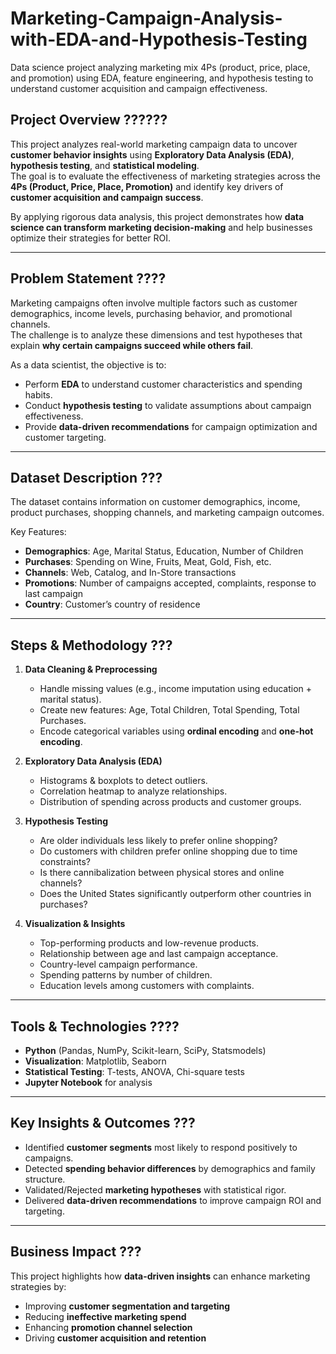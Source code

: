 # Marketing-Campaign-Analysis-with-EDA-and-Hypothesis-Testing
Data science project analyzing marketing mix 4Ps (product, price, place, and promotion) using EDA, feature engineering, and hypothesis testing to understand customer acquisition and campaign effectiveness.

## Project Overview ??????  
This project analyzes real-world marketing campaign data to uncover **customer behavior insights** using **Exploratory Data Analysis (EDA)**, **hypothesis testing**, and **statistical modeling**.  
The goal is to evaluate the effectiveness of marketing strategies across the **4Ps (Product, Price, Place, Promotion)** and identify key drivers of **customer acquisition and campaign success**.  

By applying rigorous data analysis, this project demonstrates how **data science can transform marketing decision-making** and help businesses optimize their strategies for better ROI.  

---

## Problem Statement  ????
Marketing campaigns often involve multiple factors such as customer demographics, income levels, purchasing behavior, and promotional channels.  
The challenge is to analyze these dimensions and test hypotheses that explain **why certain campaigns succeed while others fail**.  

As a data scientist, the objective is to:  
- Perform **EDA** to understand customer characteristics and spending habits.  
- Conduct **hypothesis testing** to validate assumptions about campaign effectiveness.  
- Provide **data-driven recommendations** for campaign optimization and customer targeting.  

---

## Dataset Description  ???
The dataset contains information on customer demographics, income, product purchases, shopping channels, and marketing campaign outcomes.  

Key Features:  
- **Demographics**: Age, Marital Status, Education, Number of Children  
- **Purchases**: Spending on Wine, Fruits, Meat, Gold, Fish, etc.  
- **Channels**: Web, Catalog, and In-Store transactions  
- **Promotions**: Number of campaigns accepted, complaints, response to last campaign  
- **Country**: Customer’s country of residence  

---

## Steps & Methodology  ??? 

1. **Data Cleaning & Preprocessing**  
   - Handle missing values (e.g., income imputation using education + marital status).  
   - Create new features: Age, Total Children, Total Spending, Total Purchases.  
   - Encode categorical variables using **ordinal encoding** and **one-hot encoding**.  

2. **Exploratory Data Analysis (EDA)**  
   - Histograms & boxplots to detect outliers.  
   - Correlation heatmap to analyze relationships.  
   - Distribution of spending across products and customer groups.  

3. **Hypothesis Testing**  
   - Are older individuals less likely to prefer online shopping?  
   - Do customers with children prefer online shopping due to time constraints?  
   - Is there cannibalization between physical stores and online channels?  
   - Does the United States significantly outperform other countries in purchases?  

4. **Visualization & Insights**  
   - Top-performing products and low-revenue products.  
   - Relationship between age and last campaign acceptance.  
   - Country-level campaign performance.  
   - Spending patterns by number of children.  
   - Education levels among customers with complaints.  

---

## Tools & Technologies  ????
- **Python** (Pandas, NumPy, Scikit-learn, SciPy, Statsmodels)  
- **Visualization**: Matplotlib, Seaborn  
- **Statistical Testing**: T-tests, ANOVA, Chi-square tests  
- **Jupyter Notebook** for analysis  

---

## Key Insights & Outcomes  ???
- Identified **customer segments** most likely to respond positively to campaigns.  
- Detected **spending behavior differences** by demographics and family structure.  
- Validated/Rejected **marketing hypotheses** with statistical rigor.  
- Delivered **data-driven recommendations** to improve campaign ROI and targeting.  

---

## Business Impact  ???
This project highlights how **data-driven insights** can enhance marketing strategies by:  
- Improving **customer segmentation and targeting**  
- Reducing **ineffective marketing spend**  
- Enhancing **promotion channel selection**  
- Driving **customer acquisition and retention**  









